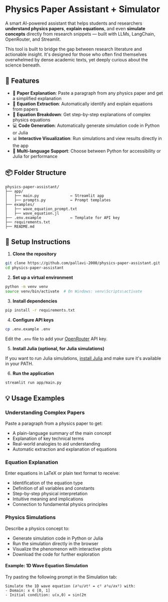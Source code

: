 # Physics Paper Assistant + Simulator

A smart AI-powered assistant that helps students and researchers **understand physics papers**, **explain equations**, and even **simulate concepts** directly from research snippets — built with LLMs, LangChain, OpenRouter, and Streamlit.

This tool is built to bridge the gap between research literature and actionable insight. It's designed for those who often find themselves overwhelmed by dense academic texts, yet deeply curious about the science beneath.

## 🚀 Features

* 📄 **Paper Explanation**: Paste a paragraph from any physics paper and get a simplified explanation
* 🧠 **Equation Extraction**: Automatically identify and explain equations from papers
* 🔢 **Equation Breakdown**: Get step-by-step explanations of complex physics equations
* 💻 **Code Generation**: Automatically generate simulation code in Python or Julia
* 📊 **Interactive Visualization**: Run simulations and view results directly in the app
* 🧪 **Multi-language Support**: Choose between Python for accessibility or Julia for performance

## 📦 Folder Structure

```
physics-paper-assistant/
├── app/
│   ├── main.py              ← Streamlit app
│   ├── prompts.py           ← Prompt templates
├── examples/
│   ├── wave_equation_prompt.txt
│   ├── wave_equation.jl
├── .env.example             ← Template for API key
├── requirements.txt
├── README.md
```

## 🔧 Setup Instructions

1. **Clone the repository**

```bash
git clone https://github.com/pallavi-2000/physics-paper-assistant.git
cd physics-paper-assistant
```

2. **Set up a virtual environment**

```bash
python -m venv venv
source venv/bin/activate  # On Windows: venv\Scripts\activate
```

3. **Install dependencies**

```bash
pip install -r requirements.txt
```

4. **Configure API keys**

```bash
cp .env.example .env
```

Edit the `.env` file to add your [OpenRouter](https://openrouter.ai/) API key.

5. **Install Julia (optional, for Julia simulations)**

If you want to run Julia simulations, [install Julia](https://julialang.org/downloads/) and make sure it's available in your PATH.

6. **Run the application**

```bash
streamlit run app/main.py
```

## 💡 Usage Examples

### Understanding Complex Papers

Paste a paragraph from a physics paper to get:
- A plain-language summary of the main concept
- Explanation of key technical terms
- Real-world analogies to aid understanding
- Automatic extraction and explanation of equations

### Equation Explanation

Enter equations in LaTeX or plain text format to receive:
- Identification of the equation type
- Definition of all variables and constants
- Step-by-step physical interpretation
- Intuitive meaning and implications
- Connection to fundamental physics principles

### Physics Simulations

Describe a physics concept to:
- Generate simulation code in Python or Julia
- Run the simulation directly in the browser
- Visualize the phenomenon with interactive plots
- Download the code for further exploration

#### Example: 1D Wave Equation Simulation

Try pasting the following prompt in the Simulation tab:

```
Simulate the 1D wave equation (∂²u/∂t² = c² ∂²u/∂x²) with:
- Domain: x ∈ [0, 1]
- Initial condition: u(x,0) = sin(2π
